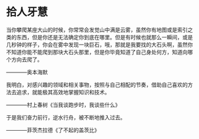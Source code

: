 # 拾人牙慧

当你攀爬某座大山的时候，你常常会发觉山中满是云雾，虽然你有地图或是索引之类的东西，但是你还是无法确定你到底在哪里。但是有时候也就那么一瞬间，或是几秒钟的样子，你会在雾中发现一块巨石，哦，那就是我要找的大石头啊，虽然你不知道你能不能爬到那块大石头那里，但是你毕竟知道了自己身处何方，知道向哪个方向去爬了。

————奥本海默

我明白，对感兴趣的领域和相关事物，按照与自己相配的节奏，借助自己喜欢的方法去追求，就能极其高效地掌握知识和技术。

————村上春树《当我谈跑步时，我谈些什么》

于是我们奋力前行，逆水行舟，被不断地推入过去。

————菲茨杰拉德《了不起的盖茨比》
